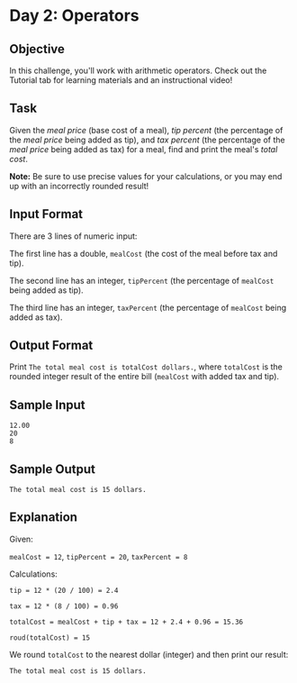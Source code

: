 # Day 2: Operators

## Objective

In this challenge, you'll work with arithmetic operators. Check out the
Tutorial tab for learning materials and an instructional video!

## Task

Given the *meal price* (base cost of a meal), *tip percent* (the percentage of
the *meal price* being added as tip), and *tax percent* (the percentage of the
*meal price* being added as tax) for a meal, find and print the meal's *total
cost*.

**Note:** Be sure to use precise values for your calculations, or you may end
up with an incorrectly rounded result!

## Input Format

There are 3 lines of numeric input:

The first line has a double, `mealCost` (the cost of the meal before tax and
tip).

The second line has an integer, `tipPercent` (the percentage of `mealCost`
being added as tip).

The third line has an integer, `taxPercent` (the percentage of `mealCost` being
added as tax).

## Output Format

Print `The total meal cost is totalCost dollars.`, where `totalCost` is the
rounded integer result of the entire bill (`mealCost` with added tax and tip).

## Sample Input

```
12.00
20
8
```

## Sample Output

```
The total meal cost is 15 dollars.
```

## Explanation

Given:

`mealCost = 12`, `tipPercent = 20`, `taxPercent = 8`

Calculations:

`tip = 12 * (20 / 100) = 2.4`

`tax = 12 * (8 / 100) = 0.96`

`totalCost = mealCost + tip + tax = 12 + 2.4 + 0.96 = 15.36`

`roud(totalCost) = 15`

We round `totalCost` to the nearest dollar (integer) and then print our result:

```
The total meal cost is 15 dollars.
```

